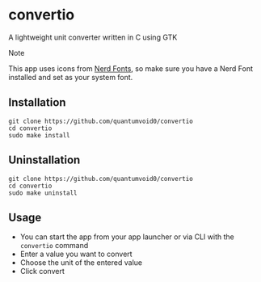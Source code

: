 # convertio
A lightweight unit converter written in C using GTK

> [!NOTE]
> This app uses icons from [Nerd Fonts](https://www.nerdfonts.com/), so make sure you have a Nerd Font installed and set as your system font.

## Installation

```fish
git clone https://github.com/quantumvoid0/convertio
cd convertio
sudo make install
```
## Uninstallation

```fish
git clone https://github.com/quantumvoid0/convertio
cd convertio
sudo make uninstall
```

## Usage
- You can start the app from your app launcher or via CLI with the `convertio` command
- Enter a value you want to convert
- Choose the unit of the entered value
- Click convert
